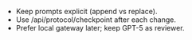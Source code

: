 - Keep prompts explicit (append vs replace).
- Use /api/protocol/checkpoint after each change.
- Prefer local gateway later; keep GPT-5 as reviewer.
